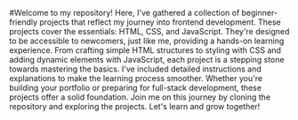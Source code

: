 
#Welcome to my repository! Here, I've gathered a collection of beginner-friendly projects that reflect my journey into frontend development. These projects cover the essentials: HTML, CSS, and JavaScript. They're designed to be accessible to newcomers, just like me, providing a hands-on learning experience. From crafting simple HTML structures to styling with CSS and adding dynamic elements with JavaScript, each project is a stepping stone towards mastering the basics. I've included detailed instructions and explanations to make the learning process smoother. Whether you're building your portfolio or preparing for full-stack development, these projects offer a solid foundation. Join me on this journey by cloning the repository and exploring the projects. Let's learn and grow together!
